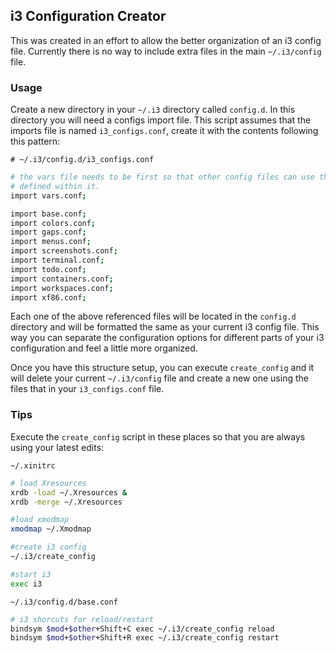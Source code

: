 ## i3 Configuration Creator

This was created in an effort to allow the better organization of an i3 config
file. Currently there is no way to include extra files in the main
`~/.i3/config` file.

### Usage

Create a new directory in your `~/.i3` directory called `config.d`. In this
directory you will need a configs import file. This script assumes that the
imports file is named `i3_configs.conf`, create it with the contents following
this pattern:

`# ~/.i3/config.d/i3_configs.conf`

```bash
# the vars file needs to be first so that other config files can use the vars
# defined within it.
import vars.conf;

import base.conf;
import colors.conf;
import gaps.conf;
import menus.conf;
import screenshots.conf;
import terminal.conf;
import todo.conf;
import containers.conf;
import workspaces.conf;
import xf86.conf;
```

Each one of the above referenced files will be located in the `config.d`
directory and will be formatted the same as your current i3 config file. This
way you can separate the configuration options for different parts of your i3
configuration and feel a little more organized.

Once you have this structure setup, you can execute `create_config` and it will
delete your current `~/.i3/config` file and create a new one using the files
that in your `i3_configs.conf` file.

### Tips

Execute the `create_config` script in these places so that you are always using
your latest edits:

`~/.xinitrc`

```bash
# load Xresources
xrdb -load ~/.Xresources &
xrdb -merge ~/.Xresources

#load xmodmap
xmodmap ~/.Xmodmap

#create i3 config
~/.i3/create_config

#start i3
exec i3
```

`~/.i3/config.d/base.conf`

```bash
# i3 shorcuts for reload/restart
bindsym $mod+$other+Shift+C exec ~/.i3/create_config reload
bindsym $mod+$other+Shift+R exec ~/.i3/create_config restart
```
